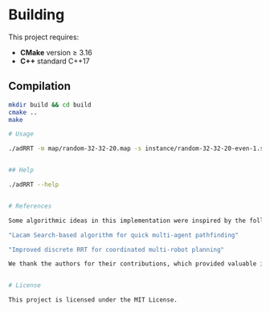 # Building

This project requires:

- **CMake** version ≥ 3.16  
- **C++** standard C++17  

## Compilation

```bash
mkdir build && cd build
cmake ..
make

# Usage

./adRRT -m map/random-32-32-20.map -s instance/random-32-32-20-even-1.scen -o result.txt -n 100 -t 60 -r 42 -d 2


## Help

./adRRT --help


# References

Some algorithmic ideas in this implementation were inspired by the following works:

"Lacam Search-based algorithm for quick multi-agent pathfinding"

"Improved discrete RRT for coordinated multi-robot planning"

We thank the authors for their contributions, which provided valuable inspiration for the design of this project.


# License

This project is licensed under the MIT License.